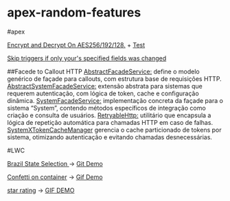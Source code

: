 # apex-random-features


#apex 

[Encrypt and Decrypt On AES256/192/128.](https://github.com/LucasBaierle/apex-random-features/blob/main/force-app/main/default/classes/SecurityUtils.cls) + [Test](https://github.com/LucasBaierle/apex-random-features/blob/main/force-app/main/default/classes/SecurityUtilsTest.cls)

[Skip triggers if only your's specified fields was changed](https://github.com/LucasBaierle/apex-random-features/blob/main/force-app/main/default/classes/TriggerExecutionChecker.cls) 


##Facede to Callout HTTP
    [AbstractFacadeService<T>:](https://github.com/LucasBaierle/apex-random-features/blob/main/force-app/main/default/classes/AbstractFacadeService.cls) define o modelo genérico de façade para callouts, com estrutura base de requisições HTTP.
    [AbstractSystemFacadeService<T>:](https://github.com/LucasBaierle/apex-random-features/blob/main/force-app/main/default/classes/AbstractSystemFacadeService.cls) extensão abstrata para sistemas que requerem autenticação, com lógica de token, cache e configuração dinâmica.
    [SystemFacadeService:](https://github.com/LucasBaierle/apex-random-features/blob/main/force-app/main/default/classes/SystemFacadeService.cls) implementação concreta da façade para o sistema “System”, contendo métodos específicos de integração como criação e consulta de usuários.
    [RetryableHttp:](https://github.com/LucasBaierle/apex-random-features/blob/main/force-app/main/default/classes/RetryableHttp.cls) utilitário que encapsula a lógica de repetição automática para chamadas HTTP em caso de falhas.
    [SystemXTokenCacheManager](https://github.com/LucasBaierle/apex-random-features/blob/main/force-app/main/default/classes/SystemXTokenCacheManager.cls) gerencia o cache particionado de tokens por sistema, otimizando autenticação e evitando chamadas desnecessárias.

#LWC

[Brazil State Selection ](https://github.com/LucasBaierle/apex-random-features/tree/main/force-app/main/default/lwc/brazilStateSelection) -> [Git Demo](https://github.com/LucasBaierle/apex-random-features/blob/main/force-app/main/default/lwc/brazilStateSelection/example.gif)

[Confetti on container](https://github.com/LucasBaierle/apex-random-features/tree/main/force-app/main/default/lwc/confettiBox) -> [Gif Demo](https://github.com/LucasBaierle/apex-random-features/blob/main/force-app/main/default/lwc/confettiBox/example.gif)

[star rating](https://github.com/LucasBaierle/apex-random-features/tree/main/force-app/main/default/lwc/starRating) -> [GIF DEMO](https://github.com/LucasBaierle/apex-random-features/blob/main/force-app/main/default/lwc/starRating/example.gif)
